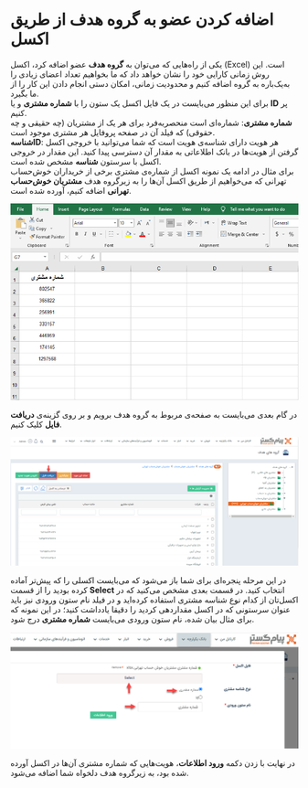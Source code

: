 # اضافه کردن عضو به گروه هدف از طریق اکسل
یکی از راه‌هایی که می‌توان به **گروه هدف** عضو اضافه کرد، اکسل (Excel) است. این روش زمانی کارایی خود را نشان خواهد داد که ما بخواهیم تعداد اعضای زیادی را 
 به‌یک‌باره به گروه اضافه کنیم و محدودیت زمانی‌، امکان دستی انجام دادن این کار را از ما بگیرد.<br>
برای این منظور می‌بایست در یک فایل اکسل یک ستون را با **شماره مشتری** و یا **ID** پر کنیم.<br>
**شماره مشتری**: شماره‌ای است منحصر‌به‌فرد برای هر یک از مشتریان (چه حقیقی و چه حقوقی) که  فیلد آن در صفحه پروفایل  هر  مشتری موجود است.<br>
**شناسهID**: ‌هر هویت دارای شناسه‌ی هویت است که شما می‌توانید با خروجی اکسل گرفتن از هویت‌ها در بانک اطلاعاتی به مقدار آن دسترسی پیدا کنید. این مقدار در خروجی اکسل با سرستون **شناسه** مشخص شده است.<br>
برای مثال در ادامه یک نمونه اکسل از شماره‌ی مشتری برخی از خریداران خوش‌حساب تهرانی که می‌خواهیم از طریق اکسل آن‌ها را به زیرگروه هدف **مشتریان خوش‌حساب تهرانی** اضافه کنیم، آورده شده است.

![نمونه اکسل برای افزودن هویت به گروه هدف](../Images/ExcelExampleToAddIdentityToTheTargetGroup.png)


در گام بعدی می‌بایست به صفحه‌ی مربوط به گروه هدف برویم و بر روی گزینه‌ی **دریافت فایل** کلیک کنیم.

![گزینه افزودن اکسلی هویت به گروه هدف](../Images/TheOptionToAddExcelIdenTityToTheTargetGroup.png)

در این مرحله پنجره‌ای برای شما باز می‌شود که می‌بایست اکسلی را که پیش‌تر آماده کرده بودید را از قسمت **Select**  انتخاب کنید. در قسمت بعدی مشخص می‌کنید که در اکسل‌تان از کدام نوع شناسه مشتری استفاده کرده‌اید و در فیلد نام ستون ورودی نیز باید عنوان سرستونی که در اکسل مقداردهی کردید را دقیقا یادداشت کنید؛ در این نمونه که برای مثال بیان شده، نام ستون ورودی می‌بایست **شماره مشتری** درج شود.

![مرحله آخر افزودن هویت به گروه هدف از طریق اکسل](../Images/TheLastStepIsToAddIdentityToTheTargetGroupThroughExcel.png)

در نهایت با زدن دکمه **ورود اطلاعات**، هویت‌هایی که شماره مشتری آن‌ها در اکسل آورده شده بود، به زیرگروه هدف دلخواه شما اضافه می‌شود.